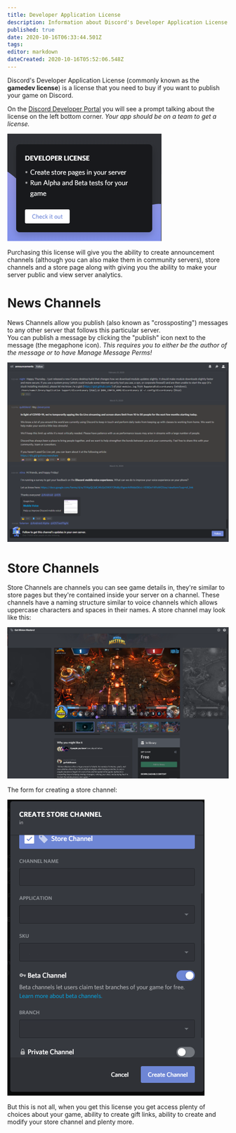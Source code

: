 ```yaml
---
title: Developer Application License
description: Information about Discord's Developer Application License which is used to publish games.
published: true
date: 2020-10-16T06:33:44.501Z
tags: 
editor: markdown
dateCreated: 2020-10-16T05:52:06.548Z
---
```


Discord's Developer Application License (commonly known as the **gamedev license**) is a license that you need to buy if you want to publish your game on Discord.

On the [Discord Developer Portal](https://discord.com/developers) you will see a prompt talking about the license on the left bottom corner. *Your app should be on a team to get a license.*

![dev_license_prompt.png](/uploads/developer-license/dev_license_prompt.png 'Pop-up listing the benefits of the license.')

Purchasing this license will give you the ability to create announcement channels (although you can also make them in community servers), store channels and a store page along with giving you the ability to make your server public and view server analytics.

# News Channels
News Channels allow you publish (also known as "crossposting") messages to any other server that follows this particular server.  
You can publish a message by clicking the "publish" icon next to the message (the megaphone icon). *This requires you to either be the author of the message or to have Manage Message Perms!*

![news_channel.png](/uploads/developer-license/news_channel.png 'An example of a News Channel.')

# Store Channels
Store Channels are channels you can see game details in, they're similar to store pages but they're contained inside your server on a channel. These channels have a naming structure similar to voice channels which allows uppercase characters and spaces in their names. A store channel may look like this:

![store_channel.png](/uploads/developer-license/store_channel.png 'An example of a Store Channel.')

The form for creating a store channel:

![store_channel_form.png](/uploads/developer-license/store_channel_form.png)

But this is not all, when you get this license you get access plenty of choices about your game, ability to create gift links, ability to create and modify your store channel and plenty more.

